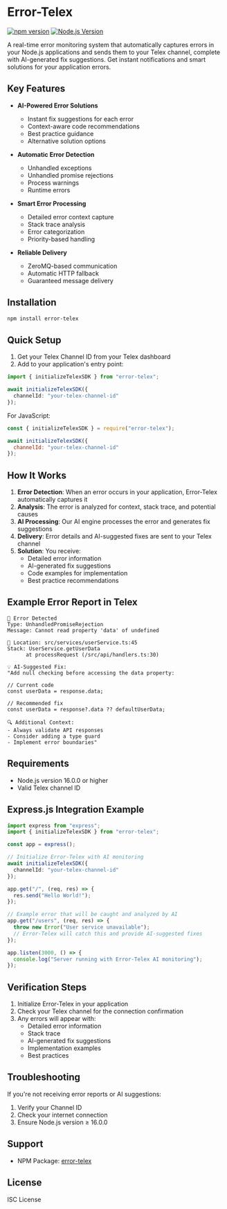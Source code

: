 # Error-Telex

[![npm version](https://badge.fury.io/js/error-telex.svg)](https://www.npmjs.com/package/error-telex)
[![Node.js Version](https://img.shields.io/node/v/error-telex.svg)](https://nodejs.org)

A real-time error monitoring system that automatically captures errors in your Node.js applications and sends them to your Telex channel, complete with AI-generated fix suggestions. Get instant notifications and smart solutions for your application errors.

## Key Features

- **AI-Powered Error Solutions**
  - Instant fix suggestions for each error
  - Context-aware code recommendations
  - Best practice guidance
  - Alternative solution options

- **Automatic Error Detection**
  - Unhandled exceptions
  - Unhandled promise rejections
  - Process warnings
  - Runtime errors

- **Smart Error Processing**
  - Detailed error context capture
  - Stack trace analysis
  - Error categorization
  - Priority-based handling

- **Reliable Delivery**
  - ZeroMQ-based communication
  - Automatic HTTP fallback
  - Guaranteed message delivery

## Installation

```bash
npm install error-telex
```

## Quick Setup

1. Get your Telex Channel ID from your Telex dashboard
2. Add to your application's entry point:

```typescript
import { initializeTelexSDK } from "error-telex";

await initializeTelexSDK({
  channelId: "your-telex-channel-id"
});
```

For JavaScript:
```javascript
const { initializeTelexSDK } = require("error-telex");

await initializeTelexSDK({
  channelId: "your-telex-channel-id"
});
```

## How It Works

1. **Error Detection**: When an error occurs in your application, Error-Telex automatically captures it
2. **Analysis**: The error is analyzed for context, stack trace, and potential causes
3. **AI Processing**: Our AI engine processes the error and generates fix suggestions
4. **Delivery**: Error details and AI-suggested fixes are sent to your Telex channel
5. **Solution**: You receive:
   - Detailed error information
   - AI-generated fix suggestions
   - Code examples for implementation
   - Best practice recommendations

## Example Error Report in Telex

```plaintext
🚨 Error Detected
Type: UnhandledPromiseRejection
Message: Cannot read property 'data' of undefined

📍 Location: src/services/userService.ts:45
Stack: UserService.getUserData
      at processRequest (/src/api/handlers.ts:30)

💡 AI-Suggested Fix:
"Add null checking before accessing the data property:

// Current code
const userData = response.data;

// Recommended fix
const userData = response?.data ?? defaultUserData;

🔍 Additional Context:
- Always validate API responses
- Consider adding a type guard
- Implement error boundaries"
```

## Requirements

- Node.js version 16.0.0 or higher
- Valid Telex channel ID

## Express.js Integration Example

```typescript
import express from "express";
import { initializeTelexSDK } from "error-telex";

const app = express();

// Initialize Error-Telex with AI monitoring
await initializeTelexSDK({
  channelId: "your-telex-channel-id" 
});

app.get("/", (req, res) => {
  res.send("Hello World!");
});

// Example error that will be caught and analyzed by AI
app.get("/users", (req, res) => {
  throw new Error("User service unavailable");
  // Error-Telex will catch this and provide AI-suggested fixes
});

app.listen(3000, () => {
  console.log("Server running with Error-Telex AI monitoring");
});
```

## Verification Steps

1. Initialize Error-Telex in your application
2. Check your Telex channel for the connection confirmation
3. Any errors will appear with:
   - Detailed error information
   - Stack trace
   - AI-generated fix suggestions
   - Implementation examples
   - Best practices

## Troubleshooting

If you're not receiving error reports or AI suggestions:
1. Verify your Channel ID
2. Check your internet connection
3. Ensure Node.js version ≥ 16.0.0

## Support

- NPM Package: [error-telex](https://www.npmjs.com/package/error-telex)

## License

ISC License
